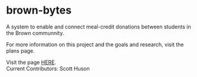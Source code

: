# brown-bytes
A system to enable and connect meal-credit donations between students in the Brown communnity.

For more information on this project and the goals and research, visit the plans page. 

Visit the page <a href="brownbytes.org" target="_blank">HERE</a>.<br/>
Current Contributors: 
Scott Huson

